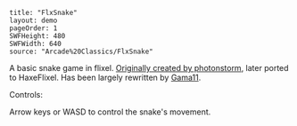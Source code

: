 ```
title: "FlxSnake"
layout: demo
pageOrder: 1
SWFHeight: 480
SWFWidth: 640
source: "Arcade%20Classics/FlxSnake"
```

A basic snake game in flixel. [Originally created by photonstorm](https://github.com/photonstorm/FlxSnake), later ported to HaxeFlixel. Has been largely rewritten by [Gama11](https://github.com/Gama11).

Controls:

Arrow keys or WASD to control the snake's movement.